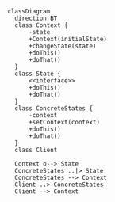 ﻿```mermaid
classDiagram
  direction BT
  class Context {
      -state
      +Context(initialState)
      +changeState(state)
      +doThis()
      +doThat()
  }
  class State {
      <<interface>>
      +doThis()
      +doThat()
  }
  class ConcreteStates {
      -context
      +setContext(context)
      +doThis()
      +doThat()
  }
  class Client

  Context o--> State
  ConcreteStates ..|> State
  ConcreteStates --> Context
  Client ..> ConcreteStates
  Client --> Context

```